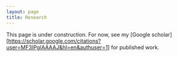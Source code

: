 ```yaml
---
layout: page
title: Research
---
```


This page is under construction. For now, see my [Google scholar][https://scholar.google.com/citations?user=MF3IPgIAAAAJ&hl=en&authuser=1] for published work. 